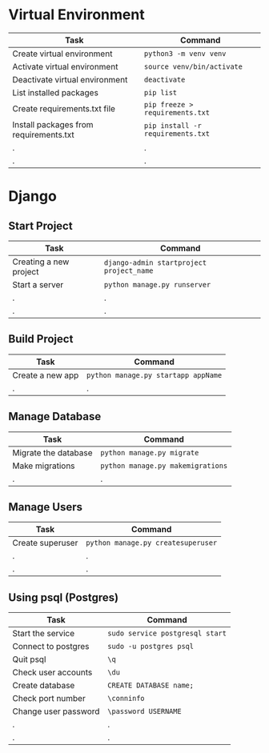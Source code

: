 # Virtual Environment

| Task        | Command       |
| ------------- |--------------|
| Create virtual environment      | `python3 -m venv venv` |
| Activate virtual environment      | `source venv/bin/activate`      |
|  Deactivate virtual environment |    `deactivate`    |
| List installed packages |   `pip list`     |
| Create requirements.txt file  |  `pip freeze > requirements.txt`      |
|  Install packages from requirements.txt |    `pip install -r requirements.txt`    |
|  . |    .    |
|  . |    .    |

# Django

## Start Project
| Task   | Command  |
|-----------|-----------|
|  Creating a new project |    `django-admin startproject project_name`    |
|  Start a server |    `python manage.py runserver`    |
|  . |    .    |
|  . |    .    |


## Build Project

| Task   | Command  |
|-----------|-----------|
|  Create a new app |    `python manage.py startapp appName`    |
|  . |    .    |

## Manage Database

| Task   | Command  |
|-----------|-----------|
|  Migrate the database |    `python manage.py migrate`    |
|  Make migrations |    `python manage.py makemigrations`    |
|  . |    .    |

## Manage Users

| Task   | Command  |
|-----------|-----------|
|  Create superuser |    `python manage.py createsuperuser`    |
|  . |    .    |
|  . |    .    |

## Using psql (Postgres)
| Task   | Command  |
|-----------|-----------|
|  Start the service |    `sudo service postgresql start`    |
|  Connect to postgres |    `sudo -u postgres psql`    |
|  Quit psql |    `\q`    |
|  Check user accounts |    `\du`    |
|  Create database |    `CREATE DATABASE name;`    |
|  Check port number |    `\conninfo`    |
|  Change user password |    `\password USERNAME`    |
|  . |    .    |
|  . |    .    |